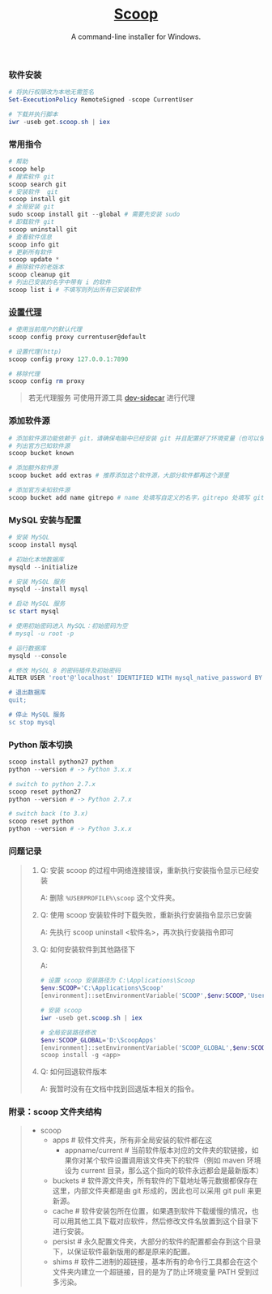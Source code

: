 <div align="center">
   <h1><a href="https://scoop.sh/">Scoop</a></h1>
   <p>A command-line installer for Windows.</p>
</div>
&nbsp;

### 软件安装

```powershell
# 将执行权限改为本地无需签名
Set-ExecutionPolicy RemoteSigned -scope CurrentUser

# 下载并执行脚本
iwr -useb get.scoop.sh | iex
```

### 常用指令

```powershell
# 帮助
scoop help
# 搜索软件 git
scoop search git
# 安装软件  git
scoop install git
# 全局安装 git
sudo scoop install git --global # 需要先安装 sudo
# 卸载软件 git
scoop uninstall git
# 查看软件信息
scoop info git
# 更新所有软件
scoop update *
# 删除软件的老版本
scoop cleanup git
# 列出已安装的名字中带有 i 的软件
scoop list i # 不填写则列出所有已安装软件
```

### [设置代理](https://github.com/ScoopInstaller/Scoop/wiki/Using-Scoop-behind-a-proxy)

```powershell
# 使用当前用户的默认代理
scoop config proxy currentuser@default

# 设置代理(http)
scoop config proxy 127.0.0.1:7890

# 移除代理
scoop config rm proxy
```

> 若无代理服务 可使用开源工具 [dev-sidecar](https://github.com/docmirror/dev-sidecar) 进行代理

### 添加软件源

```powershell
# 添加软件源功能依赖于 git，请确保电脑中已经安装 git 并且配置好了环境变量（也可以使用 scoop 安装 git）
# 列出官方已知软件源
scoop bucket known

# 添加额外软件源
scoop bucket add extras # 推荐添加这个软件源，大部分软件都再这个源里

# 添加官方未知软件源
scoop bucket add name gitrepo # name 处填写自定义的名字，gitrepo 处填写 git 地址
```

### MySQL 安装与配置

```powershell
# 安装 MySQL
scoop install mysql

# 初始化本地数据库
mysqld --initialize

# 安装 MySQL 服务
mysqld --install mysql

# 启动 MySQL 服务
sc start mysql

# 使用初始密码进入 MySQL：初始密码为空
# mysql -u root -p

# 运行数据库
mysqld --console

# 修改 MySQL 8 的密码插件及初始密码
ALTER USER 'root'@'localhost' IDENTIFIED WITH mysql_native_password BY 'password';

# 退出数据库
quit;

# 停止 MySQL 服务
sc stop mysql
```

### Python 版本切换

```powershell
scoop install python27 python
python --version # -> Python 3.x.x

# switch to python 2.7.x
scoop reset python27
python --version # -> Python 2.7.x

# switch back (to 3.x)
scoop reset python
python --version # -> Python 3.x.x
```

### 问题记录

> 1. Q: 安装 scoop 的过程中网络连接错误，重新执行安装指令显示已经安装
>
>    A: 删除 `%USERPROFILE%\scoop` 这个文件夹。
>
> 2. Q: 使用 scoop 安装软件时下载失败，重新执行安装指令显示已安装
>
>    A: 先执行 scoop uninstall <软件名>，再次执行安装指令即可
>
> 3. Q: 如何安装软件到其他路径下
>
>    A:
>
>    ```powershell
>    # 设置 scoop 安装路径为 C:\Applications\Scoop
>    $env:SCOOP='C:\Applications\Scoop'
>    [environment]::setEnvironmentVariable('SCOOP',$env:SCOOP,'User')
>
>    # 安装 scoop
>    iwr -useb get.scoop.sh | iex
>
>    # 全局安装路径修改
>    $env:SCOOP_GLOBAL='D:\ScoopApps'
>    [environment]::setEnvironmentVariable('SCOOP_GLOBAL',$env:SCOOP_GLOBAL,'Machine')
>    scoop install -g <app>
>    ```
>
> 4. Q: 如何回退软件版本
>
>    A: 我暂时没有在文档中找到回退版本相关的指令。

### 附录：scoop 文件夹结构

> - scoop
>   - apps # 软件文件夹，所有非全局安装的软件都在这
>     - appname/current # 当前软件版本对应的文件夹的软链接，如果你对某个软件设置调用该文件夹下的软件（例如 maven 环境设为 current 目录，那么这个指向的软件永远都会是最新版本）
>   - buckets # 软件源文件夹，所有软件的下载地址等元数据都保存在这里，内部文件夹都是由 git 形成的，因此也可以采用 git pull 来更新源。
>   - cache # 软件安装包所在位置，如果遇到软件下载缓慢的情况，也可以用其他工具下载对应软件，然后修改文件名放置到这个目录下进行安装。
>   - persist # 永久配置文件夹，大部分的软件的配置都会存到这个目录下，以保证软件最新版用的都是原来的配置。
>   - shims # 软件二进制的超链接，基本所有的命令行工具都会在这个文件夹内建立一个超链接，目的是为了防止环境变量 PATH 受到过多污染。
